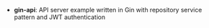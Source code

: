 - **gin-api**: API server example written in Gin with repository service pattern and JWT authentication
